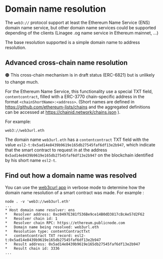 # Domain name resolution

The ``web3://`` protocol support at least the Ethereum Name Service (ENS) domain name service, but other domain name services could be supported depending of the clients (Linagee .og name service in Ethereum mainnet, ...)

The base resolution supported is a simple domain name to address resolution.


## Advanced cross-chain name resolution

🟠 This cross-chain mechanism is in draft status (ERC-6821) but is unlikely to change much.

For the Ethereum Name Service, this functionality use a special TXT field, ``contentcontract``, filled with a ERC-3770 chain-specific address in the format ``<chainShortName>:<address>``. (Short names are defined in https://github.com/ethereum-lists/chains and the aggregated definitions can be accessed at https://chainid.network/chains.json ).

For example:

```
web3://web3url.eth
```

The domain name ``web3url.eth`` has a ``contentcontract`` TXT field with the value ``esl2-t:0x5ad14e8439b9619e165db27545faf6df13e2b947``, which indicate that the smart contract to request in at the address ``0x5ad14e8439b9619e165db27545faf6df13e2b947`` on the blockchain identified by his short name ``esl2-t``.


## Find out how a domain name was resolved

You can use the [web3curl app](https://github.com/web3-protocol/web3curl-js) in verbose mode to determine how the domain name resolution of a smart contract was made. For example : 

```
node . -v 'web3://web3url.eth'
...
* Host domain name resolver: ens
*   Resolver address: 0xc0497E381f536Be9ce14B0dD3817cBcAe57d2F62
*   Resolver chain id: 1
*   Resolver chain RPC: https://ethereum.publicnode.com
*   Domain name being resolved: web3url.eth
*   Resolution type: contentContractTxt
*   contentcontract TXT record: esl2-t:0x5ad14e8439b9619e165db27545faf6df13e2b947
*   Result address: 0x5ad14e8439b9619e165db27545faf6df13e2b947
*   Result chain id: 3336
...
```
